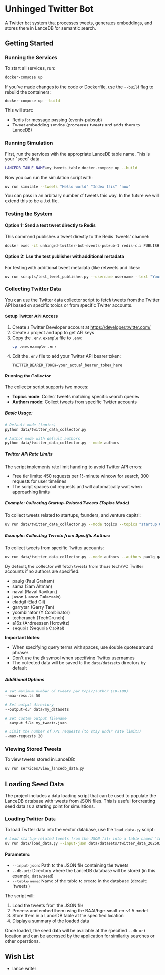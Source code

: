 # Unhinged Twitter Bot

A Twitter bot system that processes tweets, generates embeddings, and stores them in LanceDB for semantic search.

## Getting Started

### Running the Services

To start all services, run:

```bash
docker-compose up
```

If you've made changes to the code or Dockerfile, use the `--build` flag to rebuild the containers:

```bash
docker-compose up --build
```

This will start:
- Redis for message passing (events-pubsub)
- Tweet embedding service (processes tweets and adds them to LanceDB)

### Running Simulation

First, run the services with the appropriate LanceDB table name. This is your "seed" data.

```bash
LANCEDB_TABLE_NAME=my_tweets_table docker-compose up --build
```

Now you can run the simulation script with:

```bash
uv run simulate --tweets "Hello world" "Index this" "now"
```

You can pass in an arbitrary number of tweets this way. In the future we will extend this to be a .txt file.

### Testing the System

#### Option 1: Send a test tweet directly to Redis

This command publishes a tweet directly to the Redis 'tweets' channel:

```bash
docker exec -it unhinged-twitter-bot-events-pubsub-1 redis-cli PUBLISH tweets '{"author":"test_user","content":"This is a test tweet sent directly to Redis"}'
```

#### Option 2: Use the test publisher with additional metadata

For testing with additional tweet metadata (like retweets and likes):

```bash
uv run scripts/test_tweet_publisher.py --username username --text "Your tweet content here"
```

### Collecting Twitter Data

You can use the Twitter data collector script to fetch tweets from the Twitter API based on specific topics or from specific Twitter accounts.

#### Setup Twitter API Access

1. Create a Twitter Developer account at https://developer.twitter.com/
2. Create a project and app to get API keys
3. Copy the `.env.example` file to `.env`:
   ```bash
   cp .env.example .env
   ```
4. Edit the `.env` file to add your Twitter API bearer token:
   ```
   TWITTER_BEARER_TOKEN=your_actual_bearer_token_here
   ```

#### Running the Collector

The collector script supports two modes:
- **Topics mode**: Collect tweets matching specific search queries
- **Authors mode**: Collect tweets from specific Twitter accounts

##### Basic Usage:

```bash
# Default mode (topics)
python data/twitter_data_collector.py 

# Author mode with default authors
python data/twitter_data_collector.py --mode authors
```

##### Twitter API Rate Limits

The script implements rate limit handling to avoid Twitter API errors:
- Free tier limits: 450 requests per 15-minute window for search, 300 requests for user timelines
- The script spaces out requests and will automatically wait when approaching limits

##### Example: Collecting Startup-Related Tweets (Topics Mode)

To collect tweets related to startups, founders, and venture capital:

```bash
uv run data/twitter_data_collector.py --mode topics --topics "startup OR founder OR entrepreneur OR \"Y Combinator\" OR YC OR VC OR funding OR \"Series A\" OR \"Series B\" -is:retweet lang:en"
```

##### Example: Collecting Tweets from Specific Authors

To collect tweets from specific Twitter accounts:

```bash
uv run data/twitter_data_collector.py --mode authors --authors paulg garrytan ycombinator
```

By default, the collector will fetch tweets from these tech/VC Twitter accounts if no authors are specified:
- paulg (Paul Graham)
- sama (Sam Altman)
- naval (Naval Ravikant)
- jason (Jason Calacanis)
- eladgil (Elad Gil)
- garrytan (Garry Tan)
- ycombinator (Y Combinator)
- techcrunch (TechCrunch)
- a16z (Andreessen Horowitz)
- sequoia (Sequoia Capital)

**Important Notes**: 
- When specifying query terms with spaces, use double quotes around phrases
- Don't use the @ symbol when specifying Twitter usernames
- The collected data will be saved to the `data/datasets` directory by default

##### Additional Options

```bash
# Set maximum number of tweets per topic/author (10-100)
--max-results 50

# Set output directory
--output-dir data/my_datasets

# Set custom output filename
--output-file my_tweets.json

# Limit the number of API requests (to stay under rate limits)
--max-requests 20
```

### Viewing Stored Tweets

To view tweets stored in LanceDB:

```bash
uv run services/view_lancedb_data.py
```

## Loading Seed Data

The project includes a data loading script that can be used to populate the LanceDB database with tweets from JSON files. This is useful for creating seed data as a starting point for simulations.

### Loading Twitter Data

To load Twitter data into the vector database, use the `load_data.py` script:

```bash
# Load startup-related tweets from the JSON file into a table named 'tweets'
uv run data/load_data.py --input-json data/datasets/twitter_data_20250312_164318.json --db-uri data/seed --table-name tweets
```

#### Parameters:

- `--input-json`: Path to the JSON file containing the tweets
- `--db-uri`: Directory where the LanceDB database will be stored (in this example, `data/seed`)
- `--table-name`: Name of the table to create in the database (default: 'tweets')

The script will:
1. Load the tweets from the JSON file
2. Process and embed them using the BAAI/bge-small-en-v1.5 model
3. Store them in a LanceDB table at the specified location
4. Display a summary of the loaded data

Once loaded, the seed data will be available at the specified `--db-uri` location and can be accessed by the application for similarity searches or other operations.

## Wish List
- lance writer